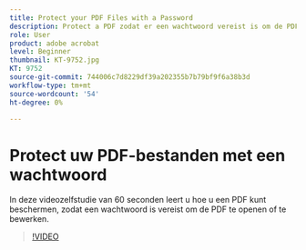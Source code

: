 ```yaml
---
title: Protect your PDF Files with a Password
description: Protect a PDF zodat er een wachtwoord vereist is om de PDF te openen of te bewerken
role: User
product: adobe acrobat
level: Beginner
thumbnail: KT-9752.jpg
KT: 9752
source-git-commit: 744006c7d8229df39a202355b7b79bf9f6a38b3d
workflow-type: tm+mt
source-wordcount: '54'
ht-degree: 0%

---
```


# Protect uw PDF-bestanden met een wachtwoord

In deze videozelfstudie van 60 seconden leert u hoe u een PDF kunt beschermen, zodat een wachtwoord is vereist om de PDF te openen of te bewerken.

>[!VIDEO](https://video.tv.adobe.com/v/340075?hidetitle=true)
